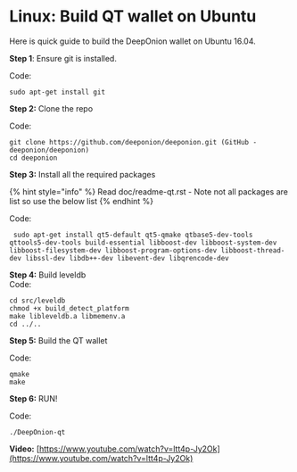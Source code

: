 # Linux: Build QT wallet on Ubuntu

Here is quick guide to build the DeepOnion wallet on Ubuntu 16.04.

**Step 1**: Ensure git is installed.  
  
Code:

```text
sudo apt-get install git
```

**Step 2:** Clone the repo  
  
Code:

```text
git clone https://github.com/deeponion/deeponion.git (GitHub - deeponion/deeponion)
cd deeponion
```

**Step 3:** Install all the required packages

{% hint style="info" %}
Read doc/readme-qt.rst - Note not all packages are list so use the below list
{% endhint %}

Code:

```text
 sudo apt-get install qt5-default qt5-qmake qtbase5-dev-tools qttools5-dev-tools build-essential libboost-dev libboost-system-dev libboost-filesystem-dev libboost-program-options-dev libboost-thread-dev libssl-dev libdb++-dev libevent-dev libqrencode-dev
```

**Step 4:** Build leveldb  
Code:

```text
cd src/leveldb
chmod +x build_detect_platform
make libleveldb.a libmemenv.a
cd ../..
```

**Step 5:** Build the QT wallet  
  
Code:

```text
qmake
make
```

**Step 6:** RUN!  
  
Code:

```text
./DeepOnion-qt
```

**Video:** [https://www.youtube.com/watch?v=ltt4p-Jy2Ok](https://www.youtube.com/watch?v=ltt4p-Jy2Ok)

